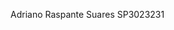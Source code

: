 <!DOCTYPE html>
<html lang="pt-br">
<head>
<meta charset="utf-8"/>
<title>Dados do Aluno</title>
</head>
<body>
<p>Adriano Raspante Suares SP3023231</p>
</body>
</html>
